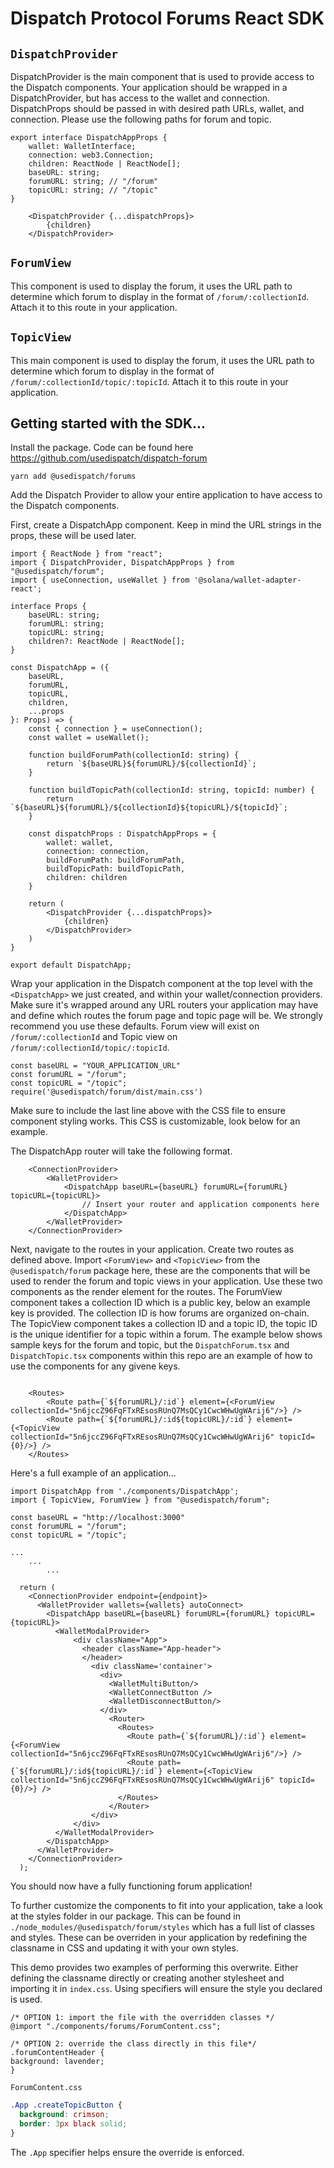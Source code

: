 # Dispatch Protocol Forums React SDK
## `DispatchProvider`
DispatchProvider is the main component that is used to provide access to the Dispatch components. Your application should be wrapped in a DispatchProvider, but has access to the wallet and connection. DispatchProps should be passed in with desired path URLs, wallet, and connection. Please use the following paths for forum and topic.
```
export interface DispatchAppProps {
    wallet: WalletInterface;
    connection: web3.Connection;
    children: ReactNode | ReactNode[];
    baseURL: string;
    forumURL: string; // "/forum"
    topicURL: string; // "/topic"
}
```
```
    <DispatchProvider {...dispatchProps}>
        {children}
    </DispatchProvider>
```

## `ForumView`

This component is used to display the forum, it uses the URL path to determine which forum to display in the format of `/forum/:collectionId`. Attach it to this route in your application.

## `TopicView`

This main component is used to display the forum, it uses the URL path to determine which forum to display in the format of `/forum/:collectionId/topic/:topicId`. Attach it to this route in your application.


## Getting started with the SDK...



Install the package. Code can be found here https://github.com/usedispatch/dispatch-forum

``` yarn add @usedispatch/forums ```

Add the Dispatch Provider to allow your entire application to have access to the Dispatch components. 

First, create a DispatchApp component. Keep in mind the URL strings in the props, these will be used later.

```
import { ReactNode } from "react";
import { DispatchProvider, DispatchAppProps } from "@usedispatch/forum";
import { useConnection, useWallet } from '@solana/wallet-adapter-react';

interface Props {
    baseURL: string;
    forumURL: string;
    topicURL: string;
    children?: ReactNode | ReactNode[];
}

const DispatchApp = ({ 
    baseURL,
    forumURL,
    topicURL,
    children, 
    ...props
}: Props) => {
    const { connection } = useConnection();
    const wallet = useWallet();

    function buildForumPath(collectionId: string) {
        return `${baseURL}${forumURL}/${collectionId}`;
    }
    
    function buildTopicPath(collectionId: string, topicId: number) {
        return `${baseURL}${forumURL}/${collectionId}${topicURL}/${topicId}`;
    }

    const dispatchProps : DispatchAppProps = {
        wallet: wallet,
        connection: connection,
        buildForumPath: buildForumPath,
        buildTopicPath: buildTopicPath,
        children: children
    }

    return (
        <DispatchProvider {...dispatchProps}>
            {children}
        </DispatchProvider>
    )
}

export default DispatchApp;
```

Wrap your application in the Dispatch component at the top level with the `<DispatchApp>` we just created, and within your wallet/connection providers. Make sure it's wrapped around any URL routers your application may have and define which routes the forum page and topic page will be. We strongly recommend you use these defaults. Forum view will exist on `/forum/:collectionId` and Topic view on `/forum/:collectionId/topic/:topicId`. 

```
const baseURL = "YOUR_APPLICATION_URL"
const forumURL = "/forum";
const topicURL = "/topic";
require('@usedispatch/forum/dist/main.css')

```
Make sure to include the last line above with the CSS file to ensure component styling works. This CSS is customizable, look below for an example. 


The DispatchApp router will take the following format.
```
    <ConnectionProvider>
        <WalletProvider>
            <DispatchApp baseURL={baseURL} forumURL={forumURL} topicURL={topicURL}>
                // Insert your router and application components here
            </DispatchApp>
        </WalletProvider>
    </ConnectionProvider>
```



Next, navigate to the routes in your application. Create two routes as defined above. Import `<ForumView>` and `<TopicView>` from the `@usedispatch/forum` package here, these are the components that will be used to render the forum and topic views in your application. Use these two components as the render element for the routes. The ForumView component takes a collection ID which is a public key, below an example key is provided. The collection ID is how forums are organized on-chain. The TopicView component takes a collection ID and a topic ID, the topic ID is the unique identifier for a topic within a forum. The example below shows sample keys for the forum and topic, but the `DispatchForum.tsx` and `DispatchTopic.tsx` components within this repo are an example of how to use the components for any givene keys. 

```

``` 

```
    <Routes>
        <Route path={`${forumURL}/:id`} element={<ForumView collectionId="5n6jccZ96FqFTxREsosRUnQ7MsQCy1CwcWHwUgWArij6"/>} />
        <Route path={`${forumURL}/:id${topicURL}/:id`} element={<TopicView collectionId="5n6jccZ96FqFTxREsosRUnQ7MsQCy1CwcWHwUgWArij6" topicId={0}/>} />
    </Routes>
```


Here's a full example of an application...

```
import DispatchApp from './components/DispatchApp';
import { TopicView, ForumView } from "@usedispatch/forum";

const baseURL = "http://localhost:3000"
const forumURL = "/forum";
const topicURL = "/topic";

...
    ...
        ...

  return (
    <ConnectionProvider endpoint={endpoint}>
      <WalletProvider wallets={wallets} autoConnect>
        <DispatchApp baseURL={baseURL} forumURL={forumURL} topicURL={topicURL}>
          <WalletModalProvider>
              <div className="App">
                <header className="App-header">
                </header>
                  <div className='container'>
                    <div>
                      <WalletMultiButton/>
                      <WalletConnectButton />
                      <WalletDisconnectButton/>
                    </div>
                      <Router>
                        <Routes>
                          <Route path={`${forumURL}/:id`} element={<ForumView collectionId="5n6jccZ96FqFTxREsosRUnQ7MsQCy1CwcWHwUgWArij6"/>} />
                          <Route path={`${forumURL}/:id${topicURL}/:id`} element={<TopicView collectionId="5n6jccZ96FqFTxREsosRUnQ7MsQCy1CwcWHwUgWArij6" topicId={0}/>} />
                        </Routes>
                      </Router>
                  </div>
              </div>
          </WalletModalProvider>
        </DispatchApp>
      </WalletProvider>
    </ConnectionProvider>
  );
  ```

  You should now have a fully functioning forum application!

  To further customize the components to fit into your application, take a look at the styles folder in our package. This can be found in `./node_modules/@usedispatch/forum/styles` which has a full list of classes and styles. These can be overriden in your application by redefining the classname in CSS and updating it with your own styles.

  This demo provides two examples of performing this overwrite. Either defining the classname directly or creating another stylesheet and importing it in `index.css`. Using specifiers will ensure the style you declared is used. 

  ```
  /* OPTION 1: import the file with the overridden classes */
@import "./components/forums/ForumContent.css";

/* OPTION 2: override the class directly in this file*/
.forumContentHeader {
  background: lavender;
}
```

`ForumContent.css`
```css
.App .createTopicButton {
  background: crimson;
  border: 3px black solid;
}
```

The `.App` specifier helps ensure the override is enforced.